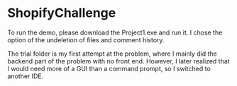 # ShopifyChallenge

To run the demo, please download the Project1.exe and run it. I chose the option of the undeletion of files and comment history.

The trial folder is my first attempt at the problem, where I mainly did the backend part of the problem with no front end. However, I later realized that I would need more of a GUI than a command prompt, so I switched to another IDE.

